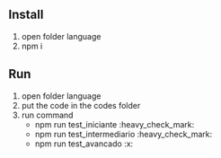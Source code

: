 ## Install
<ol>
    <li>open folder language</li>
    <li>npm i</li>
</ol>

## Run
<ol>
  <li>open folder language</li>
  <li>put the code in the codes folder</li>
  <li>run command
    <ul>
      <li>npm run test_iniciante :heavy_check_mark:</li>
      <li>npm run test_intermediario :heavy_check_mark:</li>
      <li>npm run test_avancado :x:</li>
    </ul>
  </li>
</ol>